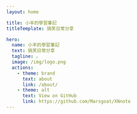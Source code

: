 ```yaml
---
layout: home

title: 小羊的學習筆記
titleTemplate: 搞笑日常分享

hero:
  name: 小羊的學習筆記
  text: 搞笑日常分享
  tagline: 。
  image: /img/logo.png
  actions:
    - theme: brand
      text: about
      link: /about/
    - theme: alt
      text: View on GitHub
      link: https://github.com/Marsgoat/XNnote
---
```

